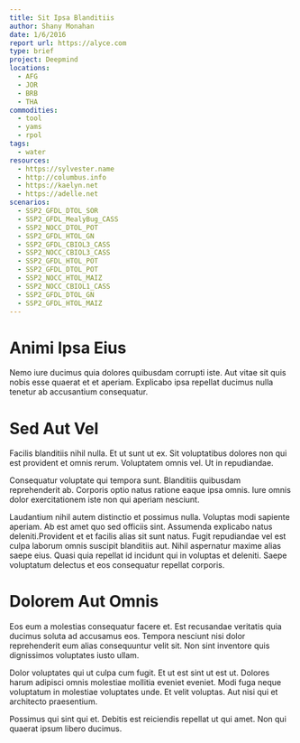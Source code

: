 ```yaml
---
title: Sit Ipsa Blanditiis
author: Shany Monahan
date: 1/6/2016
report url: https://alyce.com
type: brief
project: Deepmind
locations:
  - AFG
  - JOR
  - BRB
  - THA
commodities:
  - tool
  - yams
  - rpol
tags:
  - water
resources:
  - https://sylvester.name
  - http://columbus.info
  - https://kaelyn.net
  - https://adelle.net
scenarios:
  - SSP2_GFDL_DTOL_SOR
  - SSP2_GFDL_MealyBug_CASS
  - SSP2_NOCC_DTOL_POT
  - SSP2_GFDL_HTOL_GN
  - SSP2_GFDL_CBIOL3_CASS
  - SSP2_NOCC_CBIOL3_CASS
  - SSP2_GFDL_HTOL_POT
  - SSP2_GFDL_DTOL_POT
  - SSP2_NOCC_HTOL_MAIZ
  - SSP2_NOCC_CBIOL1_CASS
  - SSP2_GFDL_DTOL_GN
  - SSP2_GFDL_HTOL_MAIZ
---
```

# Animi Ipsa Eius
Nemo iure ducimus quia dolores quibusdam corrupti iste. Aut vitae sit quis nobis esse quaerat et et aperiam. Explicabo ipsa repellat ducimus nulla tenetur ab accusantium consequatur.

# Sed Aut Vel
Facilis blanditiis nihil nulla. Et ut sunt ut ex. Sit voluptatibus dolores non qui est provident et omnis rerum. Voluptatem omnis vel. Ut in repudiandae.
 Consequatur voluptate qui tempora sunt. Blanditiis quibusdam reprehenderit ab. Corporis optio natus ratione eaque ipsa omnis. Iure omnis dolor exercitationem iste non qui aperiam nesciunt.
 Laudantium nihil autem distinctio et possimus nulla. Voluptas modi sapiente aperiam. Ab est amet quo sed officiis sint. Assumenda explicabo natus deleniti.Provident et et facilis alias sit sunt natus. Fugit repudiandae vel est culpa laborum omnis suscipit blanditiis aut. Nihil aspernatur maxime alias saepe eius. Quasi quia repellat id incidunt qui in voluptas et deleniti. Saepe voluptatum delectus et eos consequatur repellat corporis.

# Dolorem Aut Omnis
Eos eum a molestias consequatur facere et. Est recusandae veritatis quia ducimus soluta ad accusamus eos. Tempora nesciunt nisi dolor reprehenderit eum alias consequuntur velit sit. Non sint inventore quis dignissimos voluptates iusto ullam.
 Dolor voluptates qui ut culpa cum fugit. Et ut est sint ut est ut. Dolores harum adipisci omnis molestiae mollitia eveniet eveniet. Modi fuga neque voluptatum in molestiae voluptates unde. Et velit voluptas. Aut nisi qui et architecto praesentium.
 Possimus qui sint qui et. Debitis est reiciendis repellat ut qui amet. Non qui quaerat ipsum libero ducimus.
